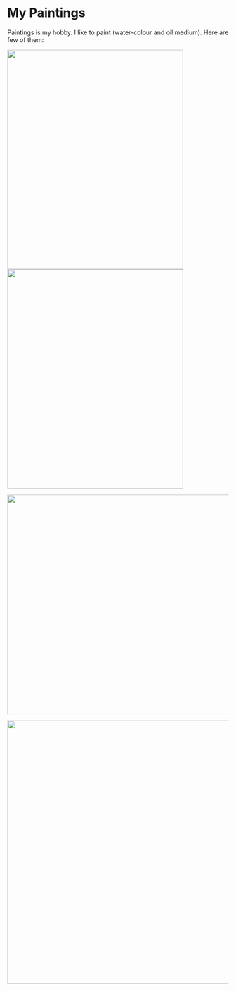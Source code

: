 # My Paintings
Paintings is my hobby. I like to paint (water-colour and oil medium).
Here are few of them: 

<p float="left">
<img src="https://github.com/dataquake/My-Personal-Paintings/blob/master/leaves.jpg?raw=true" width="400" height="500">
<img src="https://github.com/dataquake/My-Personal-Paintings/blob/master/leppavara.jpg?raw=true"  width="400" height="500">

</p>

<p float="left">
<img src="https://github.com/dataquake/My-Personal-Paintings/blob/master/baltic%20sea.jpg?raw=true" width="800" height="500">

</p>



<p float="left">
<img src="https://github.com/dataquake/My-Paintings/blob/master/village.jpg" width="800" height="600">

</p>



